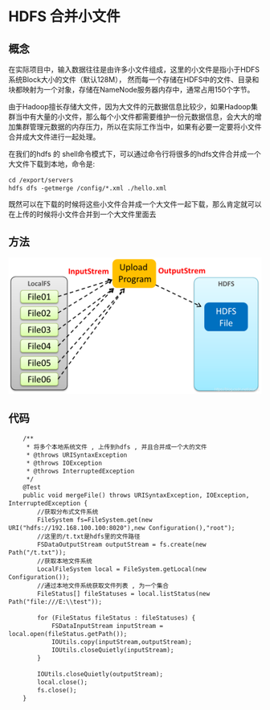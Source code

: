 # HDFS 合并小文件

## 概念

在实际项目中，输入数据往往是由许多小文件组成，这里的小文件是指小于HDFS系统Block大小的文件（默认128M）， 然而每一个存储在HDFS中的文件、目录和块都映射为一个对象，存储在NameNode服务器内存中，通常占用150个字节。

由于Hadoop擅长存储大文件，因为大文件的元数据信息比较少，如果Hadoop集群当中有大量的小文件，那么每个小文件都需要维护一份元数据信息，会大大的增加集群管理元数据的内存压力，所以在实际工作当中，如果有必要一定要将小文件合并成大文件进行一起处理。

在我们的hdfs 的 shell命令模式下，可以通过命令行将很多的hdfs文件合并成一个大文件下载到本地，命令是:

	cd /export/servers
	hdfs dfs -getmerge /config/*.xml ./hello.xml

既然可以在下载的时候将这些小文件合并成一个大文件一起下载，那么肯定就可以在上传的时候将小文件合并到一个大文件里面去


## 方法

![](Images/2.png)


## 代码


	    /**
	     * 将多个本地系统文件 , 上传到hdfs , 并且合并成一个大的文件
	     * @throws URISyntaxException
	     * @throws IOException
	     * @throws InterruptedException
	     */
	    @Test
	    public void mergeFile() throws URISyntaxException, IOException, InterruptedException {
	        //获取分布式文件系统
	        FileSystem fs=FileSystem.get(new URI("hdfs://192.168.100.100:8020"),new Configuration(),"root");
	        //这里的/t.txt是hdfs里的文件路径
	        FSDataOutputStream outputStream = fs.create(new Path("/t.txt"));
	        //获取本地文件系统
	        LocalFileSystem local = FileSystem.getLocal(new Configuration());
	        //通过本地文件系统获取文件列表 , 为一个集合
	        FileStatus[] fileStatuses = local.listStatus(new Path("file:///E:\\test"));
	        
	        for (FileStatus fileStatus : fileStatuses) {
	            FSDataInputStream inputStream = local.open(fileStatus.getPath());
	            IOUtils.copy(inputStream,outputStream);
	            IOUtils.closeQuietly(inputStream);
	        }
	        
	        IOUtils.closeQuietly(outputStream);
	        local.close();
	        fs.close();
	    }
